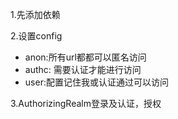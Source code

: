 1.先添加依赖

2.设置config

- anon:所有url都都可以匿名访问 
- authc: 需要认证才能进行访问 
- user:配置记住我或认证通过可以访问

3.AuthorizingRealm登录及认证，授权